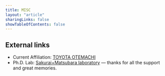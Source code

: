 ```yaml
---
title: MISC
layout: "article"
sharingLinks: false
showTableOfContents: false
---
```


## External links
- Current Affiliation: [TOYOTA OTEMACHI](https://www.toyota-tokyo.tech/en/members/kotanakamura.html)
- Ph.D. Lab: [Sakurai+Matsubara laboratory](https://www.toyota-tokyo.tech/en/members/kotanakamura.html) — thanks for all the support and great memories.

<!-- ## Blogs
- [CyberCScope was highlighted in the DEIM2025 participation report by PLAID Inc.](https://tech.plaid.co.jp/deim_2025)
- [Brief interview@Sakurai+Matsubara Lab](https://www.dm.sanken.osaka-u.ac.jp/interview_kota/)
- [CubeScope was highlighted by Sione Palu on LinkedIn timeline](https://www.linkedin.com/posts/sione-palu-3803b0bb_python-multilinearalgebra-activity-7049203114280665088-K1i5?utm_source=share&utm_medium=member_desktop) -->